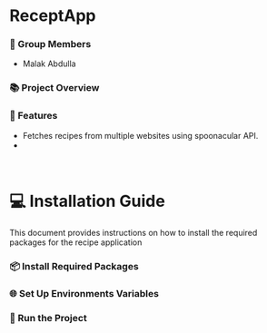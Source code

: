 # ReceptApp
### 👥 Group Members
- Malak Abdulla

### 📚 Project Overview


### 🌟 Features
- Fetches recipes from multiple websites using spoonacular API.
- 
<br>

# 💻 Installation Guide

This document provides instructions on how to install the required packages for the recipe application


### 📦 Install Required Packages


### 🌐 Set Up Environments Variables


### 🚀 Run the Project
